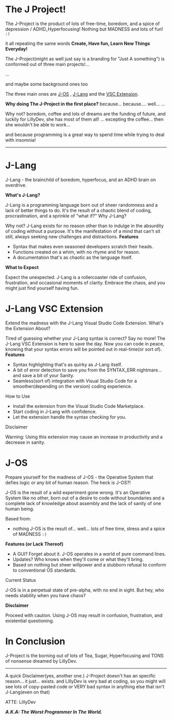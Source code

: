 # The J Project!

The J-Project is the product of lots of free-time, boredom, and a spice of depression / ADHD_Hyperfocusing!
Nothing but MADNESS and lots of fun! `:)`

it all repeating the same words ****Create, Have fun, Learn New Things Everyday!****

The J-Project(might as well just say is a branding for "Just A something") is conformed out of three main projects!...

...

and maybe some background ones too

The three main ones are  [J-OS](#j-os) , [J-Lang](#j-lang) and the [VSC Extension](J-Lang_VSC_Extension).

**Why doing The J-Project in the first place?**
because...
because.... well...
...

Why not?
boredom, coffee and lots of dreams are the funding of future, and luckily for LillyDev, she has most of them all!
...
excepting the coffee... then she wouldn't be able to work...

and because programming is a great way to spend time while trying to deal with insomnia!

-----------------------------------------------------------------------------------------------------------------

# J-Lang

J-Lang - the brainchild of boredom, hyperfocus, and an ADHD brain on overdrive.

**What's J-Lang?**

J-Lang is a programming language born out of sheer randomness and a lack of better things to do. It's the result of a chaotic blend of coding, procrastination, and a sprinkle of "what if?"
Why J-Lang?

Why not? J-Lang exists for no reason other than to indulge in the absurdity of coding without a purpose. It's the manifestation of a mind that can't sit still, always seeking new challenges and distractions.
**Features**

  - Syntax that makes even seasoned developers scratch their heads.
  - Functions created on a whim, with no rhyme and for reason.
  - A documentation that's as chaotic as the language itself.

**What to Expect**

Expect the unexpected. J-Lang is a rollercoaster ride of confusion, frustration, and occasional moments of clarity. Embrace the chaos, and you might just find yourself having fun.


# J-Lang VSC Extension

Extend the madness with the J-Lang Visual Studio Code Extension.
What's the Extension About?

Tired of guessing whether your J-Lang syntax is correct? Say no more! The J-Lang VSC Extension is here to save the day. Now you can code in peace, knowing that your syntax errors will be pointed out in real-time(or sort of).
**Features**

  - Syntax highlighting that's as quirky as J-Lang itself.
  - A bit of error detection to save you from the SYNTAX_ERR nightmare... and save a bit of your Sanity.
  - Seamless(sort of) integration with Visual Studio Code for a smoother(depending on the version) coding experience.

How to Use

  - Install the extension from the Visual Studio Code Marketplace.
  - Start coding in J-Lang with confidence.
  - Let the extension handle the syntax checking for you.

Disclaimer

Warning: Using this extension may cause an increase in productivity and a decrease in sanity.

# J-OS

Prepare yourself for the madness of J-OS - the Operative System that defies logic or any bit of human reason.
The heck is J-OS?!

J-OS is the result of a wild experiment gone wrong. It's an Operative System like no other, born out of a desire to code without boundaries and a complete lack of knowledge about assembly and the lack of sanity of one human being.

Based from:
 - nothing
J-OS is the result of... well... lots of free time, stress and a spice of MADNESS `:)`

**Features (or Lack Thereof)**

  - A GUI? Forget about it. J-OS operates in a world of pure command lines.
  - Updates? Who knows when they'll come or what they'll bring.
  - Based on nothing but sheer willpower and a stubborn refusal to conform to conventional OS standards.

Current Status

J-OS is in a perpetual state of pre-alpha, with no end in sight. But hey, who needs stability when you have chaos?

**Disclaimer**

Proceed with caution. Using J-OS may result in confusion, frustration, and existential questioning.

# In Conclusion

J-Project is the borning out of lots of Tea, Sugar, Hyperfocusing and TONS of nonsense dreamed by LillyDev.


-------------------------------------------------------------------------------------------------------------------

A quick Disclaimer(yes, another one.)
J-Project doesn't has an specific reason... it just... exists.
and LillyDev is very bad at coding, so you might will see lots of copy-pasted code or VERY bad syntax in anything else that isn't J-Lang(even on that)

ATTE: LillyDev

  ***A.K.A: The Worst Programmer In The World.***
